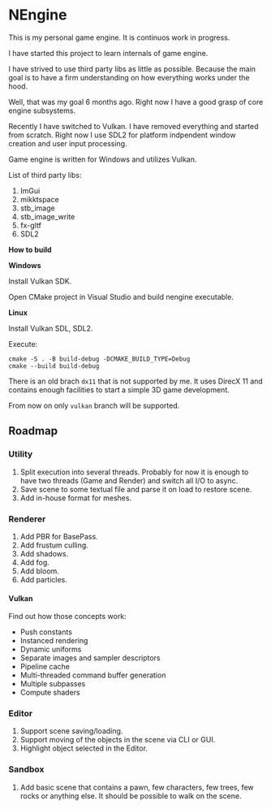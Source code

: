 # NEngine

This is my personal game engine. It is continuos work in progress.

I have started this project to learn internals of game engine.

I have strived to use third party libs as little as possible. Because the 
main goal is to have a firm understanding on how everything works under the hood.

Well, that was my goal 6 months ago. Right now I have a good grasp of core engine subsystems.

Recently I have switched to Vulkan. I have removed everything and started from scratch.
Right now I use SDL2 for platform indpendent window creation and user input processing.

Game engine is written for Windows and utilizes Vulkan.

List of third party libs:
1. ImGui
3. mikktspace
4. stb_image
5. stb_image_write
6. fx-gltf
7. SDL2

**How to build**

**Windows**

Install Vulkan SDK.

Open CMake project in Visual Studio and build nengine executable.

**Linux**

Install Vulkan SDL, SDL2.

Execute:

    cmake -S . -B build-debug -DCMAKE_BUILD_TYPE=Debug
    cmake --build build-debug

There is an old brach `dx11` that is not supported by me. It uses DirecX 11 and contains
enough facilities to start a simple 3D game development.

From now on only `vulkan` branch will be supported.

## Roadmap

### Utility
1. Split execution into several threads. Probably for now it is enough to have two threads (Game and Render) and switch all I/O to async.
2. Save scene to some textual file and parse it on load to restore scene.
3. Add in-house format for meshes.

### Renderer
1. Add PBR for BasePass.
2. Add frustum culling.
3. Add shadows.
4. Add fog.
5. Add bloom.
6. Add particles.

#### Vulkan
Find out how those concepts work:
* Push constants
* Instanced rendering
* Dynamic uniforms
* Separate images and sampler descriptors
* Pipeline cache
* Multi-threaded command buffer generation
* Multiple subpasses
* Compute shaders

### Editor
1. Support scene saving/loading.
2. Support moving of the objects in the scene via CLI or GUI.
3. Highlight object selected in the Editor.

### Sandbox
1. Add basic scene that contains a pawn, few characters, few trees, few rocks or anything else. It should be possible to walk on the scene.
